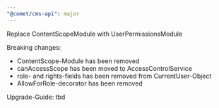 ```yaml
---
"@comet/cms-api": major
---
```


Replace ContentScopeModule with UserPermissionsModule

Breaking changes:

-   ContentScope-Module has been removed
-   canAccessScope has been moved to AccessControlService
-   role- and rights-fields has been removed from CurrentUser-Object
-   AllowForRole-decorator has been removed

Upgrade-Guide: tbd
